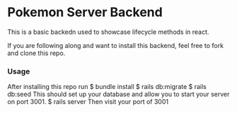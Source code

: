 # Pokemon Server Backend


This is a basic backedn used to showcase lifecycle methods in react.

If you are following along and want to install this backend, feel free to fork and clone this repo. 

### Usage

After installing this repo run 
    $ bundle install
    $ rails db:migrate 
    $ rails db:seed
This should set up your database and allow you to start your server on port 3001.
    $ rails server
Then visit your port of 3001 